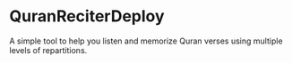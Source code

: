 # QuranReciterDeploy
A simple tool to help you listen and memorize Quran verses using multiple levels of repartitions.
